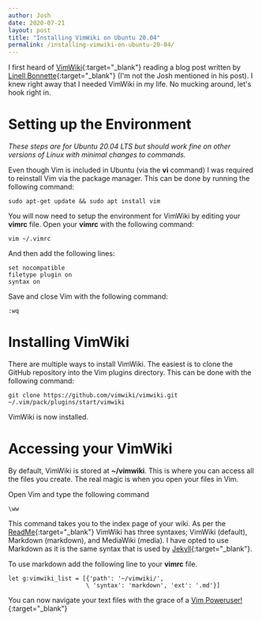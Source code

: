 ```yaml
---
author: Josh
date: 2020-07-21
layout: post
title: "Installing VimWiki on Ubuntu 20.04"
permalink: /installing-vimwiki-on-ubuntu-20-04/
---
```


I first heard of [VimWiki](https://github.com/vimwiki/vimwiki){:target="_blank"} reading a blog post written by [Linell Bonnette](https://thelinell.com/using-vimwiki/){:target="_blank"} (I'm not the Josh mentioned in his post). I knew right away that I needed VimWiki in my life. No mucking around, let's hook right in.

# Setting up the Environment 

*These steps are for Ubuntu 20.04 LTS but should work fine on other versions of Linux with minimal changes to commands.*

Even though Vim is included in Ubuntu (via the **vi** command) I was required to reinstall Vim via the package manager. This can be done by running the following command:

```
sudo apt-get update && sudo apt install vim
```

You will now need to setup the environment for VimWiki by editing your **vimrc** file. Open your **vimrc** with the following command:

```
vim ~/.vimrc
```

And then add the following lines:

```
set nocompatible
filetype plugin on
syntax on 
```

Save and close Vim with the following command:

```
:wq
```

# Installing VimWiki

There are multiple ways to install VimWiki. The easiest is to clone the GitHub repository into the Vim plugins directory. This can be done with the following command:

```
git clone https://github.com/vimwiki/vimwiki.git ~/.vim/pack/plugins/start/vimwiki
```

VimWiki is now installed.

# Accessing your VimWiki

By default, VimWiki is stored at **~/vimwiki**. This is where you can access all the files you create. The real magic is when you open your files in Vim.

Open Vim and type the following command

```
\ww
```

This command takes you to the index page of your wiki. As per the [ReadMe](https://github.com/vimwiki/vimwiki/blob/master/README.md){:target="_blank"} VimWiki has three syntaxes; VimWiki (default), Markdown (markdown), and MediaWiki (media). I have opted to use Markdown as it is the same syntax that is used by [Jekyll](https://jekyllrb.com/){:target="_blank"}.


To use markdown add the following line to your **vimrc** file.

```
let g:vimwiki_list = [{'path': '~/vimwiki/',
                      \ 'syntax': 'markdown', 'ext': '.md'}]
```

You can now navigate your text files with the grace of a [Vim Poweruser!](https://danielmiessler.com/study/vim/){:target="_blank"}
